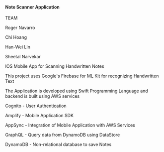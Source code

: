 #### Note Scanner Application



TEAM

Roger Navarro

Chi Hoang

Han-Wei Lin

Sheetal Narvekar



IOS Mobile App for Scanning Handwritten Notes



This project uses Google's Firebase for ML Kit for recognizing Handwritten Text

The Application is developed using Swift Programming Language and backend is built using AWS services

Cognito - User Authentication

Amplify - Mobile Application SDK

AppSync - Integration of Mobile Application with AWS Services

GraphQL - Query data from DynamoDB using DataStore

DynamoDB - Non-relational database to save Notes

